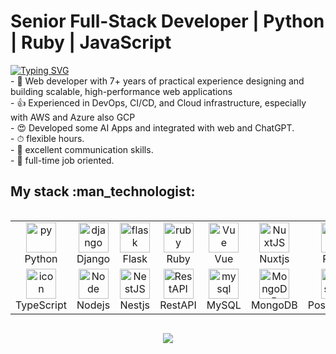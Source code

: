 # Senior Full-Stack Developer | Python | Ruby | JavaScript

<div>
  <a href="https://git.io/typing-svg"><img src="https://readme-typing-svg.demolab.com?font=Fira+Code&weight=6000&size=28&duration=5304&pause=1000&color=1F37F7&background=FFD22800&center=true&vCenter=true&width=850&lines=Hi+there+%F0%9F%91%8B+Welcome+to+My+Profile!+;I+am+a+Full+Stack+Developer+;I+am+a+Front+End+Developer+;Always+learning+new+things" alt="Typing SVG" /></a>
  <br/>
  - 🚀 Web developer with 7+ years of practical experience designing and building scalable, high-performance web applications<br/>
  - 👍 Experienced in DevOps, CI/CD, and Cloud infrastructure, especially with AWS and Azure also GCP<br/>
  - 😍 Developed some AI Apps and integrated with web and ChatGPT.<br/>
  - ⏱ flexible hours.<br/>
  - 🍻 excellent communication skills.<br/>
  - 💼 full-time job oriented.<br/>
</div>

<h2>My stack :man_technologist:</h2>

<div style="display: flex; align-items: flex-start; align: center">
<table align="center">
  <tr>    
    <td align="center" width="96">
      <img src="https://skillicons.dev/icons?i=py" width="48" height="48" alt="py" />
      <br>Python
    </td>
    <td align="center" width="96">
      <img src="https://skillicons.dev/icons?i=django" width="48" height="48" alt="django" />
      <br>Django
    </td>
    <td align="center" width="96">
      <img src="https://skillicons.dev/icons?i=flask" width="48" height="48" alt="flask" />
      <br>Flask
    </td>
    <td align="center" width="96">
      <img src="https://skillicons.dev/icons?i=ruby" width="48" height="48" alt="ruby" />
      <br>Ruby
    </td>
    <td align="center" width="96">
      <img src="https://skillicons.dev/icons?i=vue" width="48" height="48" alt="Vue" />
      <br>Vue
    </td>
    <td align="center" width="96">
      <img src="https://skillicons.dev/icons?i=nuxtjs" width="48" height="48" alt="NuxtJS" />
      <br>Nuxtjs
    </td>
     <td align="center" width="96">
      <img src="https://techstack-generator.vercel.app/react-icon.svg" alt="icon" width="48" height="48" />
      <br>React
    </td>
    <td align="center" width="96">
      <img src="https://skillicons.dev/icons?i=tailwind" width="48" height="48" alt="tailwind" />
      <br>TailwindCSS
    </td>   
    <td align="center" width="96">
      <img src="https://skillicons.dev/icons?i=svelte" width="48" height="48" alt="svelte" />
      <br>svelte
    </td>    
    <td align="center" width="96">
      <img src="https://techstack-generator.vercel.app/js-icon.svg" alt="icon" width="48" height="48" />
      <br>JavaScript
    </td>      
  </tr>
  <tr>
    <td align="center" width="96">
      <img src="https://techstack-generator.vercel.app/ts-icon.svg" alt="icon" width="48" height="48" />
      <br>TypeScript
    </td>   
    <td align="center" width="96">
      <img src="https://skillicons.dev/icons?i=nodejs" width="48" height="48" alt="Node" />
      <br>Nodejs
    </td>
    <td align="center" width="96">
      <img src="https://skillicons.dev/icons?i=nestjs" width="48" height="48" alt="NestJS" />
      <br>Nestjs
    </td>
    <td align="center" width="96">
      <img src="https://techstack-generator.vercel.app/restapi-icon.svg" width="48" height="48" alt="RestAPI" />
      <br>RestAPI
    </td>
    <td align="center"  width="96">
      <img src="https://techstack-generator.vercel.app/mysql-icon.svg" width="48" height="48" alt="mysql" />
      <br>MySQL
    </td>
    <td align="center" width="96">
      <img src="https://skillicons.dev/icons?i=mongodb" width="48" height="48" alt="MongoDB" />
      <br>MongoDB
    </td>
    <td align="center" width="96">
      <img src="https://skillicons.dev/icons?i=postgres" width="48" height="48" alt="PostgreSQL" />
      <br>PostgreSQL
    </td>
    </td>             
    <td align="center" width="96">
      <img src="https://techstack-generator.vercel.app/graphql-icon.svg" width="48" height="48" alt="GraphQL" />
      <br>GraphQL
    </td>
    <td align="center" width="96">
      <img src="https://skillicons.dev/icons?i=firebase" width="48" height="48" alt="Firebase" />
      <br>Firebase
    </td>
    <td align="center" width="96">
      <img src="https://skillicons.dev/icons?i=solidity" width="48" height="48" alt="Solidity" />
      <br>Solidity
    </td>   
  </tr>
 </tr>
</table>
<br><br>
</div>
<p align="center">
  <img src="https://capsule-render.vercel.app/api?type=waving&color=gradient&height=65&section=footer"/>
</p>

